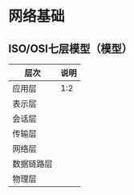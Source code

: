 # 网络基础

## ISO/OSI七层模型（模型）

| 层次 | 说明 |
| -- | -- |
| 应用层 | 1:2 |
| 表示层 |  |
| 会话层 |  |
| 传输层 |  |
| 网络层 |  |
| 数据链路层 |  |
| 物理层 |  |
